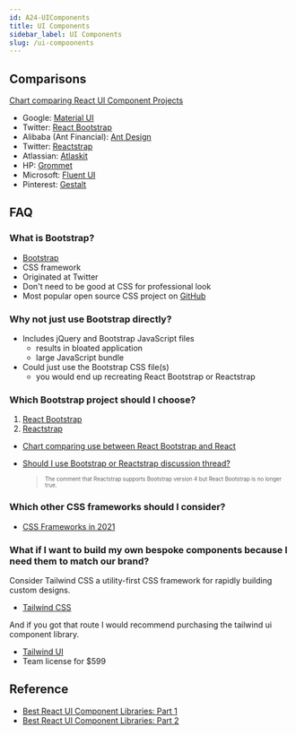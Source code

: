```yaml
---
id: A24-UIComponents
title: UI Components
sidebar_label: UI Components
slug: /ui-compoonents
---
```


## Comparisons

[Chart comparing React UI Component Projects](https://www.npmtrends.com/@material-ui/core-vs-react-bootstrap-vs-antd-vs-reactstrap-vs-@atlaskit/theme-vs-grommet-vs-@fluentui/react-vs-gestalt)

- Google: [Material UI](https://material-ui.com/)
- Twitter: [React Bootstrap](https://react-bootstrap.github.io/)
- Alibaba (Ant Financial): [Ant Design](https://ant.design/docs/react/introduce)
- Twitter: [Reactstrap](https://reactstrap.github.io/)
- Atlassian: [Atlaskit](https://atlaskit.atlassian.com/)
- HP: [Grommet](https://v2.grommet.io/)
- Microsoft: [Fluent UI](https://developer.microsoft.com/en-us/fluentui)
- Pinterest: [Gestalt](https://gestalt.netlify.app/)

<!-- @material-ui/core
react-bootstrap
antd
reactstrap
@atlaskit/theme
grommet
@fluentui/react -->

## FAQ

### What is Bootstrap?

- [Bootstrap](https://getbootstrap.com/)
- CSS framework
- Originated at Twitter
- Don't need to be good at CSS for professional look
- Most popular open source CSS project on [GitHub](https://github.com/search?q=stars%3A%3E100&s=stars&type=Repositories)

### Why not just use Bootstrap directly?

- Includes jQuery and Bootstrap JavaScript files
  - results in bloated application
  - large JavaScript bundle
- Could just use the Bootstrap CSS file(s)
  - you would end up recreating React Bootstrap or Reactstrap

### Which Bootstrap project should I choose?

1. [React Bootstrap](https://react-bootstrap.github.io/)
1. [Reactstrap](https://reactstrap.github.io/)

- [Chart comparing use between React Bootstrap and React](https://www.npmtrends.com/react-bootstrap-vs-reactstrap)
- [Should I use Bootstrap or Reactstrap discussion thread?](https://www.reddit.com/r/reactjs/comments/8xp5x9/should_i_use_reactstrap_or_bootstrap_with_react/)

  > <sub><sup>The comment that Reactstrap supports Bootstrap version 4 but React Bootstrap is no longer true.</sup></sub>

### Which other CSS frameworks should I consider?

- [CSS Frameworks in 2021](https://itnext.io/yes-heres-the-best-css-framework-in-2021-2c9eb2ced678)

### What if I want to build my own bespoke components because I need them to match our brand?

Consider Tailwind CSS a utility-first CSS framework for rapidly building custom designs.

- [Tailwind CSS](https://tailwindcss.com/)

And if you got that route I would recommend purchasing the tailwind ui component library.

- [Tailwind UI](https://tailwindui.com/)
- Team license for \$599

<!-- If you like semantic and want to write your own JS:
Bulma  -->

## Reference

- [Best React UI Component Libraries: Part 1](https://blog.bitsrc.io/11-react-component-libraries-you-should-know-178eb1dd6aa4)
- [Best React UI Component Libraries: Part 2](https://blog.bitsrc.io/best-react-ui-component-libraries-for-2018-part-2-d231dcb04c0a)
